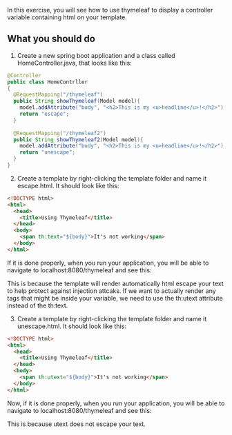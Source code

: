 
In this exercise, you will see how to use thymeleaf to display a controller variable containing html on your template.

## What you should do

1. Create a new spring boot application and a class called HomeController.java, that looks like this:

```java
@Controller
public class HomeContrller
{
  @RequestMapping("/thymeleaf")
  public String showThymeleaf(Model model){
    model.addAttribute("body", "<h2>This is my <u>headline</u>!</h2>");
    return "escape";
  }
  
  @RequestMapping("/thymeleaf2")
  public String showThymeleaf2(Model model){
    model.addAttribute("body", "<h2>This is my <u>headline</u>!</h2>");
    return "unescape";
  }
}
```

2. Create a template by right-clicking the template folder and name it escape.html. It should look like this:

```html
<!DOCTYPE html>
<html>
  <head>
    <title>Using Thymeleaf</title>
  </head>
  <body>
    <span th:text="${body}">It's not working</span>
  </body>
</html>
```

If it is done properly, when you run your application, you will be able to navigate to localhost:8080/thymeleaf and see this:

This is because the template will render automatically html escape your text to help protect against injection attcaks. If we want
to actually render any tags that might be inside your variable, we need to use the th:utext attribute instead of the th:text. 

3. Create a template by right-clicking the template folder and name it unescape.html. It should look like this:

```html
<!DOCTYPE html>
<html>
  <head>
    <title>Using Thymeleaf</title>
  </head>
  <body>
    <span th:utext="${body}">It's not working</span>
  </body>
</html>
```

Now, if it is done properly, when you run your application, you will be able to navigate to localhost:8080/thymeleaf and see this:

This is because utext does not escape your text.
